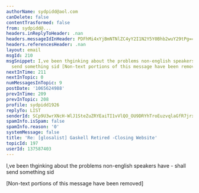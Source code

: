 ```yaml
---
authorName: sydpidd@aol.com
canDelete: false
contentTrasformed: false
from: sydpidd@...
headers.inReplyToHeader: .nan
headers.messageIdInHeader: PDFhMi4xYjBmNTNlZC4yY2I1N2Y5Y0Bhb2wuY29tPg==
headers.referencesHeader: .nan
layout: email
msgId: 210
msgSnippet: I,ve been thginking about the problems non-english speakers have - shall
  send something sid [Non-text portions of this message have been removed]
nextInTime: 211
nextInTopic: 0
numMessagesInTopic: 9
postDate: '1065624988'
prevInTime: 209
prevInTopic: 208
profile: sydpidd1926
replyTo: LIST
senderId: SCp9U3wrXNcH-WlJ1SteZuZRYEaiTI1vVlQO_OU9DRYhTroEuzvqlaGfR7jrx44iRvOxX7Mw
spamInfo.isSpam: false
spamInfo.reason: '0'
systemMessage: false
title: 'Re: [glosalist] Gaskell Retired -Closing Website'
topicId: 197
userId: 137587403
---
```


I,ve been thginking about the problems non-english speakers have - shall send 
something
sid


[Non-text portions of this message have been removed]


